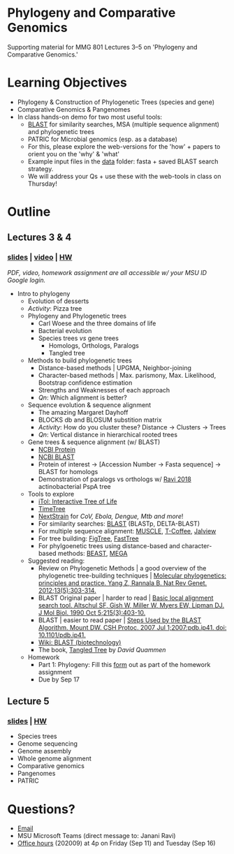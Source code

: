 # Phylogeny and Comparative Genomics
Supporting material for MMG 801 Lectures 3–5 on 'Phylogeny and Comparative Genomics.'

# Learning Objectives
- Phylogeny & Construction of Phylogenetic Trees (species and gene)
- Comparative Genomics & Pangenomes
- In class hands-on demo for two most useful tools:
  - [BLAST](https://blast.ncbi.nlm.nih.gov/Blast.cgi) for similarity searches, MSA (multiple sequence alignment) and phylogenetic trees
  - PATRIC for Microbial genomics (esp. as a database)
  - For this, please explore the web-versions for the 'how' + papers to orient you on the 'why' & 'what'
  - Example input files in the [data](https://github.com/jananiravi/2020-phylogeny-compgenomics/tree/master/data) folder: fasta + saved BLAST search strategy.
  - We will address your Qs + use these with the web-tools in class on Thursday!

# Outline
## Lectures 3 & 4
### [slides](https://drive.google.com/file/d/1rMiWt9N85EOfqAiJ3KOGEiEine_EGDkX/view?usp=sharing) | [video](https://drive.google.com/file/d/1B4HI5IeCmG7rP9F1ATKjdUwLUigVUGnF/view?usp=sharing) | [HW](https://forms.gle/PB2nQXK1NYRadSKD9)
_PDF, video, homework assignment are all accessible w/ your MSU ID Google login._

- Intro to phylogeny
  - Evolution of desserts
  - _Activity_: Pizza tree
  - Phylogeny and Phylogenetic trees
    - Carl Woese and the three domains of life
    - Bacterial evolution
    - Species trees _vs_ gene trees
      - Homologs, Orthologs, Paralogs
      - Tangled tree
  - Methods to build phylogenetic trees
    - Distance-based methods | UPGMA, Neighbor-joining
    - Character-based methods | Max. parismony, Max. Likelihood, Bootstrap confidence estimation
    - Strengths and Weaknesses of each approach
    - _Qn_: Which alignment is better?
  - Sequence evolution & sequence alignment
    - The amazing Margaret Dayhoff
    - BLOCKS db and BLOSUM substition matrix
    - _Activity_: How do you cluster these? Distance -> Clusters -> Trees
    - _Qn_: Vertical distance in hierarchical rooted trees
  - Gene trees & sequence alignment (w/ BLAST)
    - [NCBI Protein](https://www.ncbi.nlm.nih.gov/protein/)
    - [NCBI BLAST](https://blast.ncbi.nlm.nih.gov/Blast.cgi?PROGRAM=blastp&PAGE_TYPE=BlastSearch&LINK_LOC=blasthome)
    - Protein of interest -> [Accession Number -> Fasta sequence] -> BLAST for homologs
    - Demonstration of paralogs vs orthologs w/ [Ravi 2018](https://github.com/jananiravi/psp-actino) actinobacterial PspA tree
  - Tools to explore
    - [iTol: Interactive Tree of Life](https://itol.embl.de/itol.cgi)
    - [TimeTree](http://www.timetree.org)
    - [NextStrain](https://nextstrain.org/ncov/global) for _CoV, Ebola, Dengue, Mtb and more_!
    - For similarity searches: [BLAST](https://blast.ncbi.nlm.nih.gov) (BLASTp, DELTA-BLAST)
    - For multiple sequence alignment: [MUSCLE](https://www.ebi.ac.uk/Tools/msa/muscle/), [T-Coffee](http://tcoffee.crg.cat/), [Jalview](https://www.jalview.org/)
    - For tree building: [FigTree](http://tree.bio.ed.ac.uk/software/figtree/), [FastTree](http://www.microbesonline.org/fasttree/)
    - For phylgoenetic trees using distance-based and character-based methods: [BEAST](http://beast.community/), [MEGA](https://www.megasoftware.net/home)
  - Suggested reading:
    - Review on Phylogenetic Methods | a good overview of the phylogenetic tree-building techniques |
    [Molecular phylogenetics: principles and practice.  Yang Z, Rannala B. Nat Rev Genet. 2012;13(5):303-314.](https://pubmed.ncbi.nlm.nih.gov/22456349/)
    - BLAST Original paper | harder to read |
    [Basic local alignment search tool. Altschul SF, Gish W, Miller W, Myers EW, Lipman DJ. J Mol Biol. 1990 Oct 5;215(3):403-10.](https://www.ncbi.nlm.nih.gov/pubmed/2231712)
    - BLAST | easier to read paper |
    [Steps Used by the BLAST Algorithm. Mount DW. CSH Protoc. 2007 Jul 1;2007:pdb.ip41. doi: 10.1101/pdb.ip41.](https://www.ncbi.nlm.nih.gov/pubmed/21357114)
    - [Wiki: BLAST (biotechnology)](https://en.wikipedia.org/wiki/BLAST_(biotechnology))
    - The book, [Tangled Tree](https://www.goodreads.com/book/show/36373639-the-tangled-tree) by _David Quammen_
  - Homework
    - Part 1: Phylogeny: Fill this [form](https://forms.gle/PB2nQXK1NYRadSKD9) out as part of the homework assignment
    - Due by Sep 17

## Lecture 5
### [slides](https://drive.google.com/file/d/1oewDvcQsNrdKQvbELSVme5UaMi7X_SK7/view?usp=sharing) | [HW](https://forms.gle/wXStT447ZSKNtJP78)
- Species trees
- Genome sequencing
- Genome assembly
- Whole genome alignment
- Comparative genomics
- Pangenomes
- PATRIC

# Questions?
- [Email](mailto:janani@msu.edu)
- MSU Microsoft Teams (direct message to: Janani Ravi)
- [Office hours](https://msu.zoom.us/j/92001861449) (202009) at 4p on Friday (Sep 11) and Tuesday (Sep 16)
